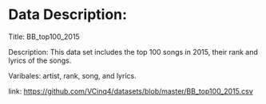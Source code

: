 # Data Description: 

Title: BB_top100_2015

Description: This data set includes the top 100 songs in 2015, their rank and lyrics of the songs.

Varibales: artist, rank, song, and lyrics.   

link: https://github.com/VCinq4/datasets/blob/master/BB_top100_2015.csv
